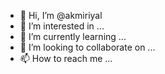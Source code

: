 - 👋 Hi, I’m @akmiriyal
- 👀 I’m interested in ...
- 🌱 I’m currently learning ...
- 💞️ I’m looking to collaborate on ...
- 📫 How to reach me ...

<!---
akmiriyal/akmiriyal is a ✨ special ✨ repository because its `README.md` (this file) appears on your GitHub profile.
You can click the Preview link to take a look at your changes.
--->
